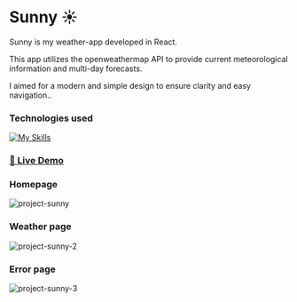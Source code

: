 # Sunny ☀️

Sunny is my weather-app developed in React.

This app utilizes the openweathermap API to provide current meteorological information and multi-day forecasts.

I aimed for a modern and simple design to ensure clarity and easy navigation..

### Technologies used

[![My Skills](https://skillicons.dev/icons?i=react,css,js&theme=dark)](https://skillicons.dev)

### [🔗 Live Demo ](https://sunny-nine.vercel.app/)

### Homepage
![project-sunny](https://github.com/Jirilinduska/sunny/assets/120704718/67780a21-295e-4f88-a477-e34bff04aebc)

### Weather page
![project-sunny-2](https://github.com/Jirilinduska/sunny/assets/120704718/5edcbd2d-5c9d-4ca0-878b-6109b6e324f0)

### Error page
![project-sunny-3](https://github.com/Jirilinduska/sunny/assets/120704718/828179e5-dbaa-46b3-b813-f8385fa5610d)

